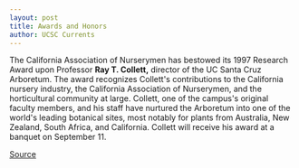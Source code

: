 ```yaml
---
layout: post
title: Awards and Honors
author: UCSC Currents
---
```


The California Association of Nurserymen has bestowed its 1997 Research Award upon Professor **Ray T. Collett,** director of the UC Santa Cruz Arboretum. The award recognizes Collett's contributions to the California nursery industry, the California Association of Nurserymen, and the horticultural community at large. Collett, one of the campus's original faculty members, and his staff have nurtured the Arboretum into one of the world's leading botanical sites, most notably for plants from Australia, New Zealand, South Africa, and California. Collett will receive his award at a banquet on September 11.

[Source](http://www1.ucsc.edu/oncampus/currents/97-07-21/awards.htm "Permalink to Awards and Honors: 07-21-97")
